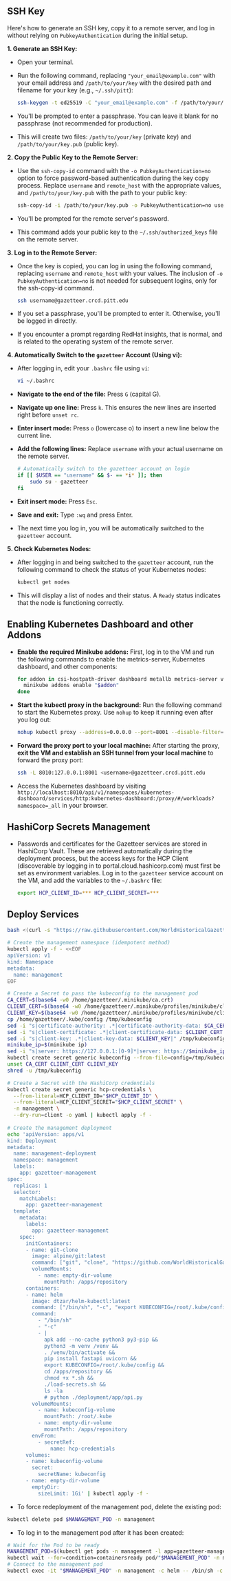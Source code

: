 ## SSH Key

Here's how to generate an SSH key, copy it to a remote server, and log in without relying on `PubkeyAuthentication`
during the initial setup.

**1. Generate an SSH Key:**

* Open your terminal.
* Run the following command, replacing `"your_email@example.com"` with your email address and `/path/to/your/key` with
  the desired path and filename for your key (e.g., `~/.ssh/pitt`):

  ```bash
  ssh-keygen -t ed25519 -C "your_email@example.com" -f /path/to/your/key
  ```

* You'll be prompted to enter a passphrase. You can leave it blank for no passphrase (not recommended for production).
* This will create two files: `/path/to/your/key` (private key) and `/path/to/your/key.pub` (public key).

**2. Copy the Public Key to the Remote Server:**

* Use the `ssh-copy-id` command with the `-o PubkeyAuthentication=no` option to force password-based authentication
  during the key copy process. Replace `username` and `remote_host` with the appropriate values, and
  `/path/to/your/key.pub` with the path to your public key:

  ```bash
  ssh-copy-id -i /path/to/your/key.pub -o PubkeyAuthentication=no username@gazetteer.crcd.pitt.edu
  ```

* You'll be prompted for the remote server's password.
* This command adds your public key to the `~/.ssh/authorized_keys` file on the remote server.

**3. Log in to the Remote Server:**

* Once the key is copied, you can log in using the following command, replacing `username` and `remote_host` with your
  values. The inclusion of `-o PubkeyAuthentication=no` is not needed for subsequent logins, only for the ssh-copy-id
  command.

    ```bash
    ssh username@gazetteer.crcd.pitt.edu
    ```

* If you set a passphrase, you'll be prompted to enter it. Otherwise, you'll be logged in directly.
* If you encounter a prompt regarding RedHat insights, that is normal, and is related to the operating system of the
  remote server.

**4. Automatically Switch to the `gazetteer` Account (Using vi):**

* After logging in, edit your `.bashrc` file using `vi`:

  ```bash
  vi ~/.bashrc
  ```

* **Navigate to the end of the file:** Press `G` (capital G).
* **Navigate up one line:** Press `k`. This ensures the new lines are inserted right before `unset rc`.
* **Enter insert mode:** Press `o` (lowercase o) to insert a new line below the current line.
* **Add the following lines:** Replace `username` with your actual username on the remote server.

  ```bash
  # Automatically switch to the gazetteer account on login
  if [[ $USER == "username" && $- == *i* ]]; then
      sudo su - gazetteer
  fi
  ```

* **Exit insert mode:** Press `Esc`.
* **Save and exit:** Type `:wq` and press Enter.

* The next time you log in, you will be automatically switched to the `gazetteer` account.

**5. Check Kubernetes Nodes:**

* After logging in and being switched to the `gazetteer` account, run the following command to check the status of your
  Kubernetes nodes:

  ```bash
  kubectl get nodes
  ```

* This will display a list of nodes and their status. A `Ready` status indicates that the node is functioning correctly.

## Enabling Kubernetes Dashboard and other Addons

* **Enable the required Minikube addons:** First, log in to the VM and run the following commands to enable the
  metrics-server, Kubernetes dashboard, and other components:
     ```bash
     for addon in csi-hostpath-driver dashboard metallb metrics-server volumesnapshots; do
       minikube addons enable "$addon"
     done
     ```

* **Start the kubectl proxy in the background:** Run the following command to start the Kubernetes proxy. Use `nohup` to
  keep it running even after you log out:
     ```bash
     nohup kubectl proxy --address=0.0.0.0 --port=8001 --disable-filter=true > kubectl_proxy.log 2>&1 &
     ```

* **Forward the proxy port to your local machine:** After starting the proxy, **exit the VM and establish an SSH tunnel
  from your local machine** to forward the proxy port:
     ```bash
     ssh -L 8010:127.0.0.1:8001 <username>@gazetteer.crcd.pitt.edu
     ```

* Access the Kubernetes dashboard by visiting
  `http://localhost:8010/api/v1/namespaces/kubernetes-dashboard/services/http:kubernetes-dashboard:/proxy/#/workloads?namespace=_all`
  in your browser.

## HashiCorp Secrets Management

* Passwords and certificates for the Gazetteer services are stored in HashiCorp Vault. These are retrieved automatically
  during the deployment process, but the access keys for the HCP Client (discoverable by logging in to
  portal.cloud.hashicorp.com) must first be set as environment variables. Log in to the `gazetteer` service account on
  the VM, and add the variables to the `~/.bashrc` file:

  ```bash
  export HCP_CLIENT_ID=*** HCP_CLIENT_SECRET=***
  ```

## Deploy Services

```bash
bash <(curl -s "https://raw.githubusercontent.com/WorldHistoricalGazetteer/place/main/deployment/deploy.sh")
```




```bash
# Create the management namespace (idempotent method)
kubectl apply -f - <<EOF
apiVersion: v1
kind: Namespace
metadata:
  name: management
EOF

# Create a Secret to pass the kubeconfig to the management pod
CA_CERT=$(base64 -w0 /home/gazetteer/.minikube/ca.crt)
CLIENT_CERT=$(base64 -w0 /home/gazetteer/.minikube/profiles/minikube/client.crt)
CLIENT_KEY=$(base64 -w0 /home/gazetteer/.minikube/profiles/minikube/client.key)
cp /home/gazetteer/.kube/config /tmp/kubeconfig
sed -i "s|certificate-authority: .*|certificate-authority-data: $CA_CERT|" /tmp/kubeconfig
sed -i "s|client-certificate: .*|client-certificate-data: $CLIENT_CERT|" /tmp/kubeconfig
sed -i "s|client-key: .*|client-key-data: $CLIENT_KEY|" /tmp/kubeconfig
minikube_ip=$(minikube ip)
sed -i "s|server: https://127.0.0.1:[0-9]*|server: https://$minikube_ip:8443|" /tmp/kubeconfig
kubectl create secret generic kubeconfig --from-file=config=/tmp/kubeconfig -n management --dry-run=client -o yaml | kubectl apply -f -
unset CA_CERT CLIENT_CERT CLIENT_KEY
shred -u /tmp/kubeconfig

# Create a Secret with the HashiCorp credentials
kubectl create secret generic hcp-credentials \
  --from-literal=HCP_CLIENT_ID="$HCP_CLIENT_ID" \
  --from-literal=HCP_CLIENT_SECRET="$HCP_CLIENT_SECRET" \
  -n management \
  --dry-run=client -o yaml | kubectl apply -f -
  
# Create the management deployment
echo 'apiVersion: apps/v1
kind: Deployment
metadata:
  name: management-deployment
  namespace: management
  labels:
    app: gazetteer-management
spec:
  replicas: 1
  selector:
    matchLabels:
      app: gazetteer-management
  template:
    metadata:
      labels:
        app: gazetteer-management
    spec:
      initContainers:
      - name: git-clone
        image: alpine/git:latest
        command: ["git", "clone", "https://github.com/WorldHistoricalGazetteer/place", "/apps/repository"]
        volumeMounts:
          - name: empty-dir-volume
            mountPath: /apps/repository
      containers:
      - name: helm
        image: dtzar/helm-kubectl:latest
        command: ["/bin/sh", "-c", "export KUBECONFIG=/root/.kube/config && cd /apps/repository && chmod +x *.sh && ./load-secrets.sh && sleep infinity"]
        command:
          - "/bin/sh"
          - "-c"
          - |
            apk add --no-cache python3 py3-pip &&
            python3 -m venv /venv &&
            . /venv/bin/activate &&
            pip install fastapi uvicorn &&
            export KUBECONFIG=/root/.kube/config &&
            cd /apps/repository &&
            chmod +x *.sh &&
            ./load-secrets.sh &&
            ls -la
            # python ./deployment/app/api.py
        volumeMounts:
          - name: kubeconfig-volume
            mountPath: /root/.kube
          - name: empty-dir-volume
            mountPath: /apps/repository
        envFrom:
          - secretRef:
              name: hcp-credentials
      volumes:
      - name: kubeconfig-volume
        secret:
          secretName: kubeconfig
      - name: empty-dir-volume
        emptyDir:
          sizeLimit: 1Gi' | kubectl apply -f -
```

* To force redeployment of the management pod, delete the existing pod:

```bash
kubectl delete pod $MANAGEMENT_POD -n management
```

* To log in to the management pod after it has been created:

```bash
# Wait for the Pod to be ready
MANAGEMENT_POD=$(kubectl get pods -n management -l app=gazetteer-management -o jsonpath='{.items[0].metadata.name}')
kubectl wait --for=condition=containersready pod/"$MANAGEMENT_POD" -n management --timeout=60s
# Connect to the management pod
kubectl exec -it "$MANAGEMENT_POD" -n management -c helm -- /bin/sh -c "cd /apps/repository && ls -l && /bin/sh"
```
